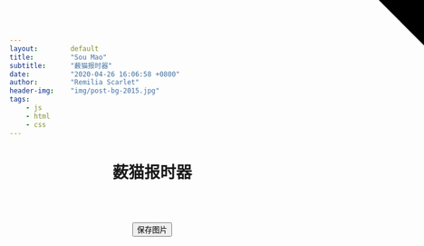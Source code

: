 ```yaml
---
layout:        default
title:         "Sou Mao"
subtitle:      "薮猫报时器"
date:          "2020-04-26 16:06:58 +0800"
author:        "Remilia Scarlet"
header-img:    "img/post-bg-2015.jpg"
tags:
    - js
    - html
    - css
---
```

<link rel="stylesheet" href="/css/soumao.css">
<div class="container">
<header>
<h1>薮猫报时器</h1>
</header>
<section class="description">
<div id="container" class="image"></div>
<div style="text-align: center;padding-top: 1em"><button id="dl-btn">保存图片</button></div>
</section>
</div>
<!-- https://github.com/tholman/github-corners -->
<svg id="github-bg" width="80" height="80" viewBox="0 0 250 250" style="fill: #000; position: absolute; top: 0; border: 0; right: 0; color: #000; transition: color 3s;" aria-hidden="true">
<path d="M0,0 L115,115 L130,115 L142,142 L250,250 L250,0 Z"></path>
<path d="M128.3,109.0 C113.8,99.7 119.0,89.6 119.0,89.6 C122.0,82.7 120.5,78.6 120.5,78.6 C119.2,72.0 123.4,76.3 123.4,76.3 C127.3,80.9 125.5,87.3 125.5,87.3 C122.9,97.6 130.6,101.9 134.4,103.2" fill="currentColor" style="transform-origin: 130px 106px;" class="octo-arm"></path>
<path d="M115.0,115.0 C114.9,115.1 118.7,116.5 119.8,115.4 L133.7,101.6 C136.9,99.2 139.9,98.4 142.2,98.6 C133.8,88.0 127.5,74.4 143.8,58.0 C148.5,53.4 154.0,51.2 159.7,51.0 C160.3,49.4 163.2,43.6 171.4,40.1 C171.4,40.1 176.1,42.5 178.8,56.2 C183.1,58.6 187.2,61.8 190.9,65.4 C194.5,69.0 197.7,73.2 200.1,77.6 C213.8,80.2 216.3,84.9 216.3,84.9 C212.7,93.1 206.9,96.0 205.4,96.6 C205.1,102.4 203.0,107.8 198.3,112.5 C181.9,128.9 168.3,122.5 157.7,114.1 C157.9,116.9 156.7,120.9 152.7,124.9 L141.0,136.5 C139.8,137.7 141.6,141.9 141.8,141.8 Z" fill="currentColor" class="octo-body"></path>
</svg>
<script src="/js/soumao.js"></script>
